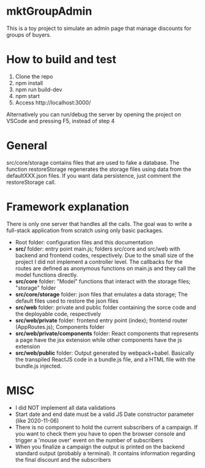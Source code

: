 # mktGroupAdmin

This is a toy project to simulate an admin page that manage discounts for groups of buyers.

# How to build and test

1. Clone the repo
2. npm install
3. npm run build-dev
4. npm start
5. Access http://localhost:3000/

Alternatively you can run/debug the server by opening the project on VSCode and pressing F5, instead of step 4

# General

src/core/storage contains files that are used to fake a database.
The function restoreStorage regenerates the storage files using data from the defaultXXX.json files.
If you want data persistence, just comment the restoreStorage call.

# Framework explanation

There is only one server that handles all the calls. The goal was to write a full-stack application from scratch using only basic packages.

* Root folder: configuration files and this documentation
* **src/** folder: entry point main.js; folders src/core and src/web with backend and frontend codes, respectively. Due to the small size of the project I did not implement a controller level. The callbacks for the routes are defined as anonymous functions on main.js and they call the model functions directly.
* **src/core** folder: "Model" functions that interact with the storage files; "storage" folder
* **src/core/storage** folder: json files that emulates a data storage; The default files used to restore the json files
* **src/web** folder: private and public folder containing the sorce code and the deployable code, respectively
* **src/web/private** folder: frontend entry point (index); frontend router (AppRoutes.js); Components folder
* **src/web/private/components** folder: React components that represents a page have the jsx extension while other components have the js extension
* **src/web/public** folder: Output generated by webpack+babel. Basically the transpiled ReactJS code in a bundle.js file, and a HTML file with the bundle.js injected.

# MISC

* I did NOT implement all data validations
* Start date and end date must be a valid JS Date constructor parameter (like 2020-11-06)
* There is no component to hold the current subscribers of a campaign. If you want to check them you have to open the browser console and trigger a 'mouse over' event on the number of subscribers
* When you finalize a campaign the output is printed on the backend standard output (probably a terminal). It contains information regarding the final discount and the subscribers
